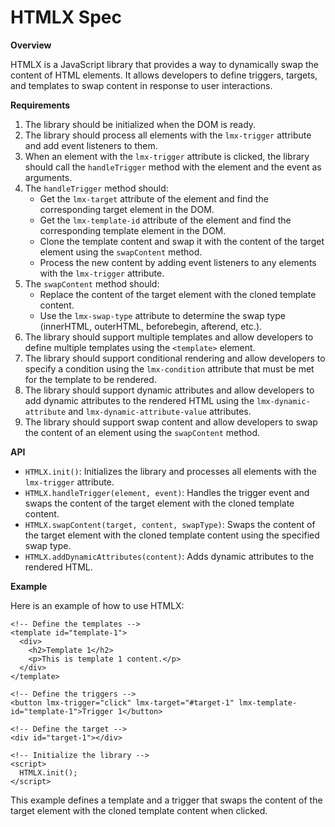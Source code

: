 # HTMLX Spec

**Overview**

HTMLX is a JavaScript library that provides a way to dynamically swap the content of HTML elements. It allows developers to define triggers, targets, and templates to swap content in response to user interactions.

**Requirements**

1. The library should be initialized when the DOM is ready.
2. The library should process all elements with the `lmx-trigger` attribute and add event listeners to them.
3. When an element with the `lmx-trigger` attribute is clicked, the library should call the `handleTrigger` method with the element and the event as arguments.
4. The `handleTrigger` method should:
   - Get the `lmx-target` attribute of the element and find the corresponding target element in the DOM.
   - Get the `lmx-template-id` attribute of the element and find the corresponding template element in the DOM.
   - Clone the template content and swap it with the content of the target element using the `swapContent` method.
   - Process the new content by adding event listeners to any elements with the `lmx-trigger` attribute.
5. The `swapContent` method should:
   - Replace the content of the target element with the cloned template content.
   - Use the `lmx-swap-type` attribute to determine the swap type (innerHTML, outerHTML, beforebegin, afterend, etc.).
6. The library should support multiple templates and allow developers to define multiple templates using the `<template>` element.
7. The library should support conditional rendering and allow developers to specify a condition using the `lmx-condition` attribute that must be met for the template to be rendered.
8. The library should support dynamic attributes and allow developers to add dynamic attributes to the rendered HTML using the `lmx-dynamic-attribute` and `lmx-dynamic-attribute-value` attributes.
9. The library should support swap content and allow developers to swap the content of an element using the `swapContent` method.

**API**

- `HTMLX.init()`: Initializes the library and processes all elements with the `lmx-trigger` attribute.
- `HTMLX.handleTrigger(element, event)`: Handles the trigger event and swaps the content of the target element with the cloned template content.
- `HTMLX.swapContent(target, content, swapType)`: Swaps the content of the target element with the cloned template content using the specified swap type.
- `HTMLX.addDynamicAttributes(content)`: Adds dynamic attributes to the rendered HTML.

**Example**

Here is an example of how to use HTMLX:

```
<!-- Define the templates -->
<template id="template-1">
  <div>
    <h2>Template 1</h2>
    <p>This is template 1 content.</p>
  </div>
</template>

<!-- Define the triggers -->
<button lmx-trigger="click" lmx-target="#target-1" lmx-template-id="template-1">Trigger 1</button>

<!-- Define the target -->
<div id="target-1"></div>

<!-- Initialize the library -->
<script>
  HTMLX.init();
</script>
```

This example defines a template and a trigger that swaps the content of the target element with the cloned template content when clicked.
